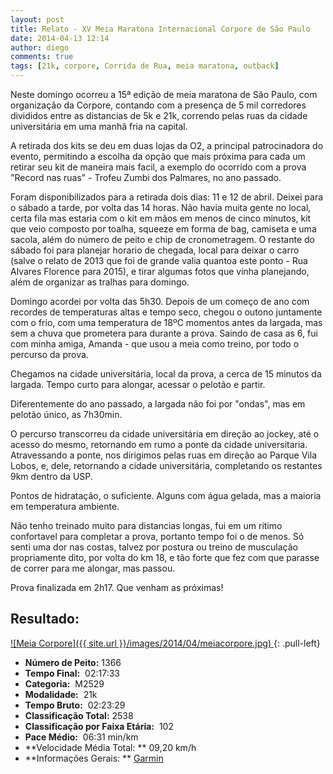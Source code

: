 ```yaml
---
layout: post
title: Relato - XV Meia Maratona Internacional Corpore de São Paulo
date: 2014-04-13 12:14
author: diego
comments: true
tags: [21k, corpore, Corrida de Rua, meia maratona, outback]
---
```

Neste domingo ocorreu a 15ª edição de meia maratona de São Paulo, com organização da Corpore, contando com a presença de 5 mil corredores divididos entre as distancias de 5k e 21k, correndo pelas ruas da cidade universitária em uma manhã fria na capital.

A retirada dos kits se deu em duas lojas da O2, a principal patrocinadora do evento, permitindo a escolha da opção que mais próxima para cada um retirar seu kit de maneira mais facil, a exemplo do ocorrido com a prova "Record nas ruas" - Trofeu Zumbi dos Palmares, no ano passado.

Foram disponibilizados para a retirada dois dias: 11 e 12 de abril. Deixei para o sábado a tarde, por volta das 14 horas. Não havia muita gente no local, certa fila mas estaria com o kit em mãos em menos de cinco minutos, kit que veio composto por toalha, squeeze em forma de bag, camiseta e uma sacola, além do número de peito e chip de cronometragem. O restante do sábado foi para planejar horario de chegada, local para deixar o carro (salve o relato de 2013 que foi de grande valia quantoa este ponto - Rua Alvares Florence para 2015), e tirar algumas fotos que vinha planejando, além de organizar as tralhas para domingo.

Domingo acordei por volta das 5h30. Depois de um começo de ano com recordes de temperaturas altas e tempo seco, chegou o outono juntamente com o frio, com  uma temperatura de 18ºC momentos antes da largada, mas sem a chuva que prometera para durante a prova. Saindo de casa as 6, fui com minha amiga, Amanda - que usou a meia como treino, por todo o percurso da prova.

Chegamos na cidade universitária, local da prova, a cerca de 15 minutos da largada. Tempo curto para alongar, acessar o pelotão e partir. 

Diferentemente do ano passado, a largada não foi por "ondas", mas em pelotão único, as 7h30min.

O percurso transcorreu da cidade universitária em direção ao jockey, até o acesso do mesmo, retornando em rumo a ponte da cidade universitaria. Atravessando a ponte, nos dirigimos pelas ruas em direção ao Parque Vila Lobos, e, dele, retornando a cidade universitária, completando os restantes 9km dentro da USP.

Pontos de hidratação, o suficiente. Alguns com água gelada, mas a maioria em temperatura ambiente.

Não tenho treinado muito para distancias longas, fui em um ritimo confortavel para completar a prova, portanto tempo foi o de menos. Só senti uma dor nas costas, talvez por postura ou treino de musculação propriamente dito, por volta do km 18, e tão forte que fez com que parasse de correr para me alongar, mas passou.

Prova finalizada em 2h17. Que venham as próximas!

## Resultado:

<a href="/images/2014/04/meiacorpore_big.JPG">
![Meia Corpore]({{ site.url }}/images/2014/04/meiacorpore.jpg)
</a>
{: .pull-left}

* **Número de Peito:**  1366
* **Tempo Final:**  02:17:33
* **Categoria:**  M2529
* **Modalidade:**  21k
* **Tempo Bruto:**  02:23:29
* **Classificação Total:**  2538 
* **Classificação por Faixa Etária:**  102 
* **Pace Médio:**  06:31 min/km
* **Velocidade Média Total: **  09,20 km/h
* **Informações Gerais: ** <a href="http://connect.garmin.com/activity/480769771" target="_blank">Garmin</a>
